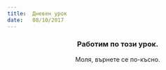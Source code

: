 ```yaml
---
title:  Дневен урок
date:   08/10/2017
---
```


### <center>Работим по този урок.</center>
<center>Моля, върнете се по-късно.</center>